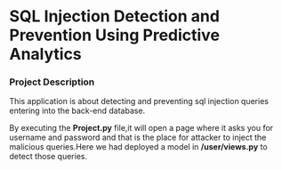 # SQL Injection Detection and Prevention Using Predictive Analytics

### Project Description
This application is about detecting and preventing sql injection queries entering into the back-end database.

By executing the **Project.py** file,it will open a page where it asks you for username and password and that is the place for attacker to inject the malicious queries.Here we had deployed a model in **/user/views.py** to detect those queries.
